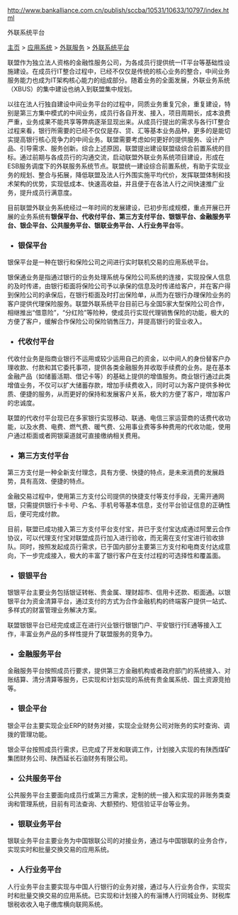 



http://www.bankalliance.com.cn/publish/sccba/10531/10633/10797/index.html

外联系统平台

[主页](http://www.bankalliance.com.cn/publish/sccba/index.html) > [应用系统](http://www.bankalliance.com.cn/publish/sccba/10531/index.html) > [外联服务](http://www.bankalliance.com.cn/publish/sccba/10531/10633/10797/index.html) > [外联系统平台](http://www.bankalliance.com.cn/publish/sccba/10531/10633/10797/index.html)

联盟作为独立法人资格的金融性服务公司，为各成员行提供统一IT平台等基础性设施建设。在成员行IT整合过程中，已经不仅仅是传统的核心业务的整合，中间业务服务能力也成为IT架构核心能力的组成部分。随着业务的全面发展，外联业务系统（XBUS）的集中建设也纳入到联盟集中规划。

以往在法人行独自建设中间业务平台的过程中，同质业务重复冗余，重复建设，特别是第三方集中模式的中间业务，成员行各自开发、接入，项目周期长，成本浪费严重，业务成果不能共享等弊病逐渐显现出来。从成员行提出的需求与各行IT整合过程来看，银行所需要的已经不仅仅是存、贷、汇等基本业务品种，更多的是能切实提高银行核心竞争力的中间业务。联盟需要考虑如何更好的提供服务、设计产品、引导需求、服务创新。综合上述原因，联盟提出建设联盟级综合前置系统的目标。通过前期与各成员行的沟通交流，启动联盟外联业务系统项目建设，形成在ESB服务调度下的外联服务系统节点。联盟统一建设综合前置系统，有助于实现业务的规划、整合与拓展，降低联盟及法人行外围实施平均代价，发挥联盟体制和技术架构的优势，实现低成本、快速高收益，并且便于在各法人行之间快速推广业务，提升成员行满意度。

目前联盟外联业务系统经过一年时间的发展建设，已初步形成规模，重点开展已开展的业务系统有**银保平台、代收付平台、第三方支付平台、银银平台、金融服务平台、银企平台、公共服务平台、银联业务平台、人行业务平台**等。

- ### 银保平台

银保平台是一种在银行和保险公司之间进行实时联机交易的应用系统平台。

银保通业务是指通过银行的业务处理系统与保险公司系统的连接，实现投保人信息的及时传递，由银行柜面将保险公司予以承保的信息及时传递给客户，并在客户得到保险公司的承保后，在银行柜面及时打出保险单，从而为在银行办理保险业务的客户提供代理保险服务。联盟外联系统平台目前已与全国5家大型保险公司合作，相继推出“借意险”，“分红险”等险种，使成员行实现代理销售保险的功能，极大的方便了客户，缓解合作保险公司保险销售压力，并提高银行的营业收入。

- ### 代收付平台

代收付业务是指商业银行不运用或较少运用自己的资金，以中间人的身份替客户办理收款、付款和其它委托事项，提供各类金融服务并收取手续费的业务。是在基本金融产品（如储蓄活期、借记卡等）的基础上提供的增值服务。商业银行通过此类增值业务，不仅可以扩大储蓄存款，增加手续费收入，同时可以为客户提供多种优质、便捷的服务，从而更好的保持和发展客户关系，极大的方便了客户，增加客户的忠诚度。

联盟的代收付平台现已在多家银行实现移动、联通、电信三家运营商的话费代收功能，以及水费、电费、燃气费、暖气费、公用事业费等多种费用的代收功能，使用户通过柜面或者网银渠道就可直接缴纳相关费用。

- ### 第三方支付平台

第三方支付是一种全新支付理念，具有方便、快捷的特点，是未来消费的发展趋势，具有高效、便捷的特点。

金融交易过程中，使用第三方支付公司提供的快捷支付等支付手段，无需开通网银，只需提供银行卡卡号、户名、手机号等基本信息，支付平台验证信息的正确性后，便可完成付款。

目前，联盟已成功接入第三方支付平台支付宝，并已于支付宝达成通过阿里云合作协议，可以代理支付宝对联盟成员行加入进行验收，而无需在支付宝进行验收排队。同时，按照发起成员行需求，已于国内部分主要第三方支付和电商支付达成意向，下一步完成接入，极大的丰富了银行客户在支付过程的可选择性和覆盖面。

- ### 银银平台

银银平台主要业务包括银证转帐、贵金属、理财超市、信用卡还款、柜面通。以银银平台为资金清算平台，通过支付的方式为合作金融机构的终端客户提供一站式、多样式的财富管理业务解决方案。

联盟银银平台已经完成或正在进行兴业银行银银门户、平安银行行E通等接入工作，丰富业务产品的多样性提升了联盟服务的竞争力。

- ### 金融服务平台

金融服务平台按照成员行要求，提供第三方金融机构或者政府部门的系统接入、对账结算、清分清算等服务，已实现和计划实现的系统有贵金属系统、国土资源竞拍等。

- ### 银企平台

银企平台主要实现企业ERP的财务对接，实现企业财务公司对账务的实时查询、调拨的管理功能。

银企平台按照成员行需求，已完成了开发和联调工作，计划接入实现的有陕西煤矿集团财务公司、陕西延长石油财务有限公司。

- ### 公共服务平台

公共服务平台主要面向成员行或第三方需求，定制的统一接入和实现的非账务类查询和管理系统，目前有司法查询、大额预约、短信验证平台等业务。

- ### 银联业务平台

银联业务平台主要业务为中国银联公司的对接业务，通过与中国银联的业务合作，实现实时和批量交换交易的应用系统。

- ### 人行业务平台

人行业务平台主要实现与中国人行银行的业务对接，通过与人行业务合作，实现实时和批量交换交易的应用系统。已实现和计划接入的有淄博人行同城业务、财税库银税收收入电子缴库横向联网系统。
